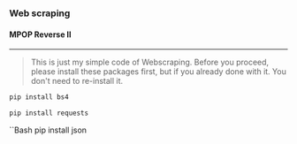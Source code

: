 ### Web scraping
#### MPOP Reverse II
---
> This is just my simple code of Webscraping. Before you proceed, please install these packages first, but if you already done with it. You don't need to re-install it.

```Bash
pip install bs4
```

```Bash
pip install requests
```

``Bash
pip install json
```